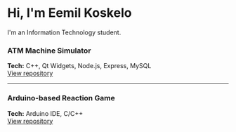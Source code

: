 # Hi, I'm Eemil Koskelo

I'm an Information Technology student.

### ATM Machine Simulator
**Tech:** C++, Qt Widgets, Node.js, Express, MySQL  
[View repository](https://github.com/tvt24kmo-project/group_15)

---

### Arduino-based Reaction Game
**Tech:** Arduino IDE, C/C++  
[View repository](https://github.com/mintusmaximus/TVT24KMO_R15_SpedenSpelit)

